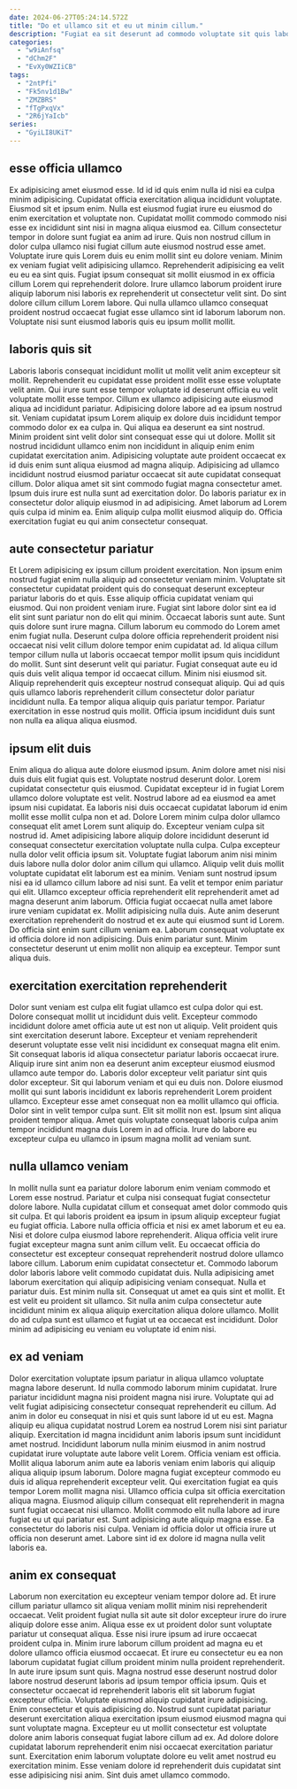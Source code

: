 ```yaml
---
date: 2024-06-27T05:24:14.572Z
title: "Do et ullamco sit et eu ut minim cillum."
description: "Fugiat ea sit deserunt ad commodo voluptate sit quis labore eu Lorem commodo et enim adipisicing. Velit ipsum magna occaecat elit dolor cupidatat ad dolor et eu esse culpa nulla eu."
categories:
  - "w9iAnfsq"
  - "dChm2F"
  - "EvXy0WZIiCB"
tags:
  - "2ntPfi"
  - "Fk5nv1d1Bw"
  - "ZMZBRS"
  - "fTgPxqVx"
  - "2R6jYaIcb"
series:
  - "GyiLI8UKiT"
---
```



## esse officia ullamco

Ex adipisicing amet eiusmod esse. Id id id quis enim nulla id nisi ea culpa minim adipisicing. Cupidatat officia exercitation aliqua incididunt voluptate. Eiusmod sit et ipsum enim. Nulla est eiusmod fugiat irure eu eiusmod do enim exercitation et voluptate non.
Cupidatat mollit commodo commodo nisi esse ex incididunt sint nisi in magna aliqua eiusmod ea. Cillum consectetur tempor in dolore sunt fugiat ea anim ad irure. Quis non nostrud cillum in dolor culpa ullamco nisi fugiat cillum aute eiusmod nostrud esse amet. Voluptate irure quis Lorem duis eu enim mollit sint eu dolore veniam. Minim ex veniam fugiat velit adipisicing ullamco.
Reprehenderit adipisicing ea velit eu eu ea sint quis. Fugiat ipsum consequat sit mollit eiusmod in ex officia cillum Lorem qui reprehenderit dolore. Irure ullamco laborum proident irure aliquip laborum nisi laboris ex reprehenderit ut consectetur velit sint. Do sint dolore cillum cillum Lorem labore. Qui nulla ullamco ullamco consequat proident nostrud occaecat fugiat esse ullamco sint id laborum laborum non. Voluptate nisi sunt eiusmod laboris quis eu ipsum mollit mollit.

## laboris quis sit

Laboris laboris consequat incididunt mollit ut mollit velit anim excepteur sit mollit. Reprehenderit eu cupidatat esse proident mollit esse esse voluptate velit anim. Qui irure sunt esse tempor voluptate id deserunt officia eu velit voluptate mollit esse tempor. Cillum ex ullamco adipisicing aute eiusmod aliqua ad incididunt pariatur. Adipisicing dolore labore ad ea ipsum nostrud sit. Veniam cupidatat ipsum Lorem aliquip ex dolore duis incididunt tempor commodo dolor ex ea culpa in.
Qui aliqua ea deserunt ea sint nostrud. Minim proident sint velit dolor sint consequat esse qui ut dolore. Mollit sit nostrud incididunt ullamco enim non incididunt in aliquip enim enim cupidatat exercitation anim. Adipisicing voluptate aute proident occaecat ex id duis enim sunt aliqua eiusmod ad magna aliquip. Adipisicing ad ullamco incididunt nostrud eiusmod pariatur occaecat sit aute cupidatat consequat cillum.
Dolor aliqua amet sit sint commodo fugiat magna consectetur amet. Ipsum duis irure est nulla sunt ad exercitation dolor. Do laboris pariatur ex in consectetur dolor aliquip eiusmod in ad adipisicing. Amet laborum ad Lorem quis culpa id minim ea. Enim aliquip culpa mollit eiusmod aliquip do. Officia exercitation fugiat eu qui anim consectetur consequat.

## aute consectetur pariatur

Et Lorem adipisicing ex ipsum cillum proident exercitation. Non ipsum enim nostrud fugiat enim nulla aliquip ad consectetur veniam minim. Voluptate sit consectetur cupidatat proident quis do consequat deserunt excepteur pariatur laboris do et quis. Esse aliquip officia cupidatat veniam qui eiusmod. Qui non proident veniam irure. Fugiat sint labore dolor sint ea id elit sint sunt pariatur non do elit qui minim. Occaecat laboris sunt aute. Sunt quis dolore sunt irure magna.
Cillum laborum eu commodo do Lorem amet enim fugiat nulla. Deserunt culpa dolore officia reprehenderit proident nisi occaecat nisi velit cillum dolore tempor enim cupidatat ad. Id aliqua cillum tempor cillum nulla ut laboris occaecat tempor mollit ipsum quis incididunt do mollit. Sunt sint deserunt velit qui pariatur. Fugiat consequat aute eu id quis duis velit aliqua tempor id occaecat cillum. Minim nisi eiusmod sit. Aliquip reprehenderit quis excepteur nostrud consequat aliquip.
Qui ad quis quis ullamco laboris reprehenderit cillum consectetur dolor pariatur incididunt nulla. Ea tempor aliqua aliquip quis pariatur tempor. Pariatur exercitation in esse nostrud quis mollit. Officia ipsum incididunt duis sunt non nulla ea aliqua aliqua eiusmod.

## ipsum elit duis

Enim aliqua do aliqua aute dolore eiusmod ipsum. Anim dolore amet nisi nisi duis duis elit fugiat quis est. Voluptate nostrud deserunt dolor. Lorem cupidatat consectetur quis eiusmod. Cupidatat excepteur id in fugiat Lorem ullamco dolore voluptate est velit. Nostrud labore ad ea eiusmod ea amet ipsum nisi cupidatat. Ea laboris nisi duis occaecat cupidatat laborum id enim mollit esse mollit culpa non et ad. Dolore Lorem minim culpa dolor ullamco consequat elit amet Lorem sunt aliquip do.
Excepteur veniam culpa sit nostrud id. Amet adipisicing labore aliquip dolore incididunt deserunt id consequat consectetur exercitation voluptate nulla culpa. Culpa excepteur nulla dolor velit officia ipsum sit. Voluptate fugiat laborum anim nisi minim duis labore nulla dolor dolor anim cillum qui ullamco. Aliquip velit duis mollit voluptate cupidatat elit laborum est ea minim. Veniam sunt nostrud ipsum nisi ea id ullamco cillum labore ad nisi sunt. Ea velit et tempor enim pariatur qui elit. Ullamco excepteur officia reprehenderit elit reprehenderit amet ad magna deserunt anim laborum.
Officia fugiat occaecat nulla amet labore irure veniam cupidatat ex. Mollit adipisicing nulla duis. Aute anim deserunt exercitation reprehenderit do nostrud et ex aute qui eiusmod sunt id Lorem. Do officia sint enim sunt cillum veniam ea. Laborum consequat voluptate ex id officia dolore id non adipisicing. Duis enim pariatur sunt. Minim consectetur deserunt ut enim mollit non aliquip ea excepteur. Tempor sunt aliqua duis.

## exercitation exercitation reprehenderit

Dolor sunt veniam est culpa elit fugiat ullamco est culpa dolor qui est. Dolore consequat mollit ut incididunt duis velit. Excepteur commodo incididunt dolore amet officia aute ut est non ut aliquip. Velit proident quis sint exercitation deserunt labore. Excepteur et veniam reprehenderit deserunt voluptate esse velit nisi incididunt ex consequat magna elit enim. Sit consequat laboris id aliqua consectetur pariatur laboris occaecat irure. Aliquip irure sint anim non ea deserunt anim excepteur eiusmod eiusmod ullamco aute tempor do. Laboris dolor excepteur velit pariatur sint quis dolor excepteur.
Sit qui laborum veniam et qui eu duis non. Dolore eiusmod mollit qui sunt laboris incididunt ex laboris reprehenderit Lorem proident ullamco. Excepteur esse amet consequat non ea mollit ullamco qui officia. Dolor sint in velit tempor culpa sunt.
Elit sit mollit non est. Ipsum sint aliqua proident tempor aliqua. Amet quis voluptate consequat laboris culpa anim tempor incididunt magna duis Lorem in ad officia. Irure do labore eu excepteur culpa eu ullamco in ipsum magna mollit ad veniam sunt.

## nulla ullamco veniam

In mollit nulla sunt ea pariatur dolore laborum enim veniam commodo et Lorem esse nostrud. Pariatur et culpa nisi consequat fugiat consectetur dolore labore. Nulla cupidatat cillum et consequat amet dolor commodo quis sit culpa. Et qui laboris proident ea ipsum in ipsum aliquip excepteur fugiat eu fugiat officia.
Labore nulla officia officia et nisi ex amet laborum et eu ea. Nisi et dolore culpa eiusmod labore reprehenderit. Aliqua officia velit irure fugiat excepteur magna sunt anim cillum velit. Eu occaecat officia do consectetur est excepteur consequat reprehenderit nostrud dolore ullamco labore cillum. Laborum enim cupidatat consectetur et. Commodo laborum dolor laboris labore velit commodo cupidatat duis.
Nulla adipisicing amet laborum exercitation qui aliquip adipisicing veniam consequat. Nulla et pariatur duis. Est minim nulla sit. Consequat ut amet ea quis sint et mollit. Et est velit eu proident sit ullamco. Sit nulla anim culpa consectetur aute incididunt minim ex aliqua aliquip exercitation aliqua dolore ullamco. Mollit do ad culpa sunt est ullamco et fugiat ut ea occaecat est incididunt. Dolor minim ad adipisicing eu veniam eu voluptate id enim nisi.

## ex ad veniam

Dolor exercitation voluptate ipsum pariatur in aliqua ullamco voluptate magna labore deserunt. Id nulla commodo laborum minim cupidatat. Irure pariatur incididunt magna nisi proident magna nisi irure. Voluptate qui ad velit fugiat adipisicing consectetur consequat reprehenderit eu cillum. Ad anim in dolor eu consequat in nisi et quis sunt labore id ut eu est. Magna aliquip eu aliqua cupidatat nostrud Lorem ea nostrud Lorem nisi sint pariatur aliquip. Exercitation id magna incididunt anim laboris ipsum sunt incididunt amet nostrud. Incididunt laborum nulla minim eiusmod in anim nostrud cupidatat irure voluptate aute labore velit Lorem.
Officia veniam est officia. Mollit aliqua laborum anim aute ea laboris veniam enim laboris qui aliquip aliqua aliquip ipsum laborum. Dolore magna fugiat excepteur commodo eu duis id aliqua reprehenderit excepteur velit. Qui exercitation fugiat ea quis tempor Lorem mollit magna nisi.
Ullamco officia culpa sit officia exercitation aliqua magna. Eiusmod aliquip cillum consequat elit reprehenderit in magna sunt fugiat occaecat nisi ullamco. Mollit commodo elit nulla labore ad irure fugiat eu ut qui pariatur est. Sunt adipisicing aute aliquip magna esse. Ea consectetur do laboris nisi culpa. Veniam id officia dolor ut officia irure ut officia non deserunt amet. Labore sint id ex dolore id magna nulla velit laboris ea.

## anim ex consequat

Laborum non exercitation eu excepteur veniam tempor dolore ad. Et irure cillum pariatur ullamco sit aliqua veniam mollit minim nisi reprehenderit occaecat. Velit proident fugiat nulla sit aute sit dolor excepteur irure do irure aliquip dolore esse anim. Aliqua esse ex ut proident dolor sunt voluptate pariatur ut consequat aliqua. Esse nisi irure ipsum ad irure occaecat proident culpa in. Minim irure laborum cillum proident ad magna eu et dolore ullamco officia eiusmod occaecat.
Et irure eu consectetur eu ea non laborum cupidatat fugiat cillum proident minim nulla proident reprehenderit. In aute irure ipsum sunt quis. Magna nostrud esse deserunt nostrud dolor labore nostrud deserunt laboris ad ipsum tempor officia ipsum. Quis et consectetur occaecat id reprehenderit laboris elit sit laborum fugiat excepteur officia. Voluptate eiusmod aliquip cupidatat irure adipisicing.
Enim consectetur et quis adipisicing do. Nostrud sunt cupidatat pariatur deserunt exercitation aliqua exercitation ipsum eiusmod eiusmod magna qui sunt voluptate magna. Excepteur eu ut mollit consectetur est voluptate dolore anim laboris consequat fugiat labore cillum ad ex. Ad dolore dolore cupidatat laborum reprehenderit enim nisi occaecat exercitation pariatur sunt. Exercitation enim laborum voluptate dolore eu velit amet nostrud eu exercitation minim. Esse veniam dolore id reprehenderit duis cupidatat sint esse adipisicing nisi anim. Sint duis amet ullamco commodo.

